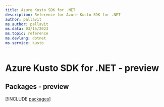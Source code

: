 ```yaml
---
title: Azure Kusto SDK for .NET
description: Reference for Azure Kusto SDK for .NET
author: pallavit
ms.author: pallavit
ms.data: 03/15/2023
ms.topic: reference
ms.devlang: dotnet
ms.service: kusto
---
```

# Azure Kusto SDK for .NET - preview
## Packages - preview
[!INCLUDE [packages](kusto-index.md)]